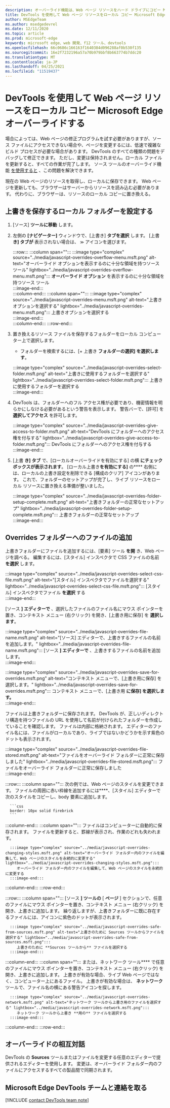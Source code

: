 ```yaml
---
description: オーバーライド機能は、Web ページ リソースをハード ドライブにコピー Microsoft Edge DevTools の Sources ツール内の機能です。  Web ページを更新すると、DevTools はリソースを読み込むのではなく、ローカル コピーに置き換える必要があります。
title: DevTools を使用して Web ページ リソースをローカル コピー Microsoft Edgeオーバーライドする
author: MSEdgeTeam
ms.author: msedgedevrel
ms.date: 12/11/2020
ms.topic: article
ms.prod: microsoft-edge
keywords: microsoft edge、web 開発、f12 ツール、devtools
ms.openlocfilehash: 66c0686c166163f1640384d096288af0b530f135
ms.sourcegitcommit: 16e2f7232196a57a70b979bbf8b663774b7ddc20
ms.translationtype: MT
ms.contentlocale: ja-JP
ms.lasthandoff: 04/25/2021
ms.locfileid: "11519437"
---
```

# <a name="override-webpage-resources-with-local-copies-using-microsoft-edge-devtools"></a>DevTools を使用して Web ページ リソースをローカル コピー Microsoft Edgeオーバーライドする  

場合によっては、Web ページの修正プログラムを試す必要がありますが、ソース ファイルにアクセスできない場合や、ページを変更するには、低速で複雑なビルド プロセスが必要な場合があります。  DevTools のすべての種類の問題をデバッグして修正できます。  ただし、変更は保持されません。ローカル ファイルを更新すると、すべての作業が完了します。  ソース ツールのオーバーライド機能 [を使用すると][DevToolsSourcesTool] 、この問題を解決できます。  

現在の Web ページのリソースを取得し、ローカルに保存できます。  Web ページを更新しても、ブラウザーはサーバーからリソースを読み込む必要があります。  代わりに、ブラウザーは、リソースのローカル コピーに置き換える。  

## <a name="setting-up-your-local-folder-to-store-overrides"></a>上書きを保存するローカル フォルダーを設定する  

1.  [ソース] **ツールに移動** します。  
1.  左側の **[ナビゲーター]** ウィンドウで、[上書き] **タブを選択** します。 [上書 **き] タブが** 表示されない場合は、 <code>&#x0226B;</code><!--`≫`-->  アイコンを選びます。  
    
    :::row:::
       :::column span="":::
          :::image type="complex" source="../media/javascript-overrides-overflow-menu.msft.png" alt-text="オーバーライド オプションを表示するのに十分な領域を持つソース ツール" lightbox="../media/javascript-overrides-overflow-menu.msft.png":::
             **オーバーライド オプション** を表示するのに十分な領域を持つソース ツール  
          :::image-end:::  
       :::column-end:::
       :::column span="":::
          :::image type="complex" source="../media/javascript-overrides-menu.msft.png" alt-text="上書きオプションを選択する" lightbox="../media/javascript-overrides-menu.msft.png":::
             上書きオプションを選択する  
          :::image-end:::  
       :::column-end:::
    :::row-end:::  
    
1.  置き換えるリソース ファイルを保存するフォルダーをローカル コンピューター上で選択します。  
     *   フォルダーを検索するには、[+ 上書き **フォルダーの選択] を選択します**。  
    
    :::image type="complex" source="../media/javascript-overrides-select-folder.msft.png" alt-text="上書きに使用するフォルダーを選択する" lightbox="../media/javascript-overrides-select-folder.msft.png":::
       上書きに使用するフォルダーを選択する  
    :::image-end:::  
    
1.  DevTools は、フォルダーへのフル アクセス権が必要であり、機密情報を明らかにしなける必要があるという警告を表示します。  警告バーで、[許可] を **選択してアクセス** を許可します。  
    
    :::image type="complex" source="../media/javascript-overrides-give-access-to-folder.msft.png" alt-text="DevTools にフォルダーへのアクセス権を付与する" lightbox="../media/javascript-overrides-give-access-to-folder.msft.png":::
       DevTools にフォルダーへのアクセス権を付与する  
    :::image-end:::  
    
1.  [上書 **き] タブ** で、[ローカルオーバーライドを有効にする] の横 **にチェック ボックスが表示されます**。  [ローカル上書き**を有効にする]** の**** 右側には、ローカルの上書き設定を削除できる [構成のクリア] アイコンがあります。  これで、フォルダーのセットアップが完了し、ライブ リソースをローカル リソースに置き換える準備が整いました。
    
    :::image type="complex" source="../media/javascript-overrides-folder-setup-complete.msft.png" alt-text="上書きフォルダーの正常なセットアップ" lightbox="../media/javascript-overrides-folder-setup-complete.msft.png":::
       上書きフォルダーの正常なセットアップ  
    :::image-end:::  
    
## <a name="adding-files-to-your-overrides-folder"></a>Overrides フォルダーへのファイルの追加  
  
上書きフォルダーにファイルを追加するには、[要素] ツール **を開** き、Web ページを調べる。  編集するには、[スタイル] インスペクタで CSS ファイルの名前 **を選択** します。  

:::image type="complex" source="../media/javascript-overrides-select-css-file.msft.png" alt-text="[スタイル] インスペクタでファイルを選択する" lightbox="../media/javascript-overrides-select-css-file.msft.png":::
   [スタイル] インスペクタでファイル **を選択** する  
:::image-end:::  

[ソース **] エディターで** 、選択したファイルのファイル名にマウス ポインターを置き、コンテキスト メニュー \(右クリック\) を開き、[上書き用に保存] を **選択します**。  

:::image type="complex" source="../media/javascript-overrides-file-name.msft.png" alt-text="[ソース] エディターで、上書きするファイルの名前を追加します。" lightbox="../media/javascript-overrides-file-name.msft.png":::
   [ソース **] エディターで** 、上書きするファイルの名前を追加します。  
:::image-end:::  

:::image type="complex" source="../media/javascript-overrides-save-for-overrides.msft.png" alt-text="コンテキスト メニューで、[上書き用に保存] を選択します。" lightbox="../media/javascript-overrides-save-for-overrides.msft.png":::
   コンテキスト メニューで、[上書き用 **に保存] を選択します。**  
:::image-end:::  

ファイルは上書きフォルダーに保存されます。  DevTools が、正しいディレクトリ構造を持つファイルの URL を使用して名前が付けられたフォルダーを作成していることを確認します。  ファイルは内部に格納されます。  エディターのファイル名には、ファイルがローカルであり、ライブではないかどうかを示す紫色のドットも表示されます。  

:::image type="complex" source="../media/javascript-overrides-file-stored.msft.png" alt-text="ファイルをオーバーライド フォルダーに正常に保存しました" lightbox="../media/javascript-overrides-file-stored.msft.png":::
   ファイルをオーバーライド フォルダーに正常に保存しました  
:::image-end:::  

:::row:::
   :::column span="":::
      次の例では、Web ページのスタイルを変更できます。  ファイルの周囲に赤い枠線を追加するには****、[スタイル] エディターで次のスタイルをコピーし、body 要素に追加します。  
      
      ```css
      border: 10px solid firebrick
      ```  
   :::column-end:::
   :::column span="":::
      ファイルはコンピューターに自動的に保存されます。  ファイルを更新すると、罫線が表示され、作業のどれも失われます。  
      
      :::image type="complex" source="../media/javascript-overrides-changing-styles.msft.png" alt-text="オーバーライド フォルダー内のファイルを編集して、Web ページのスタイルを永続的に変更する" lightbox="../media/javascript-overrides-changing-styles.msft.png":::
         オーバーライド フォルダー内のファイルを編集して、Web ページのスタイルを永続的に変更する  
      :::image-end:::  
   :::column-end:::
:::row-end:::  

:::row:::
   :::column span="":::
      [ソース **] ツールの** [ **ページ** ] セクションで、任意のファイルにマウス ポインターを置き、コンテキスト メニュー \(右クリック\) を開き、上書きに追加します。  繰り返しますが、上書きフォルダーに既に存在するファイルには、アイコンに紫色のドットが表示されます。  
      
      :::image type="complex" source="../media/javascript-overrides-safe-from-sources.msft.png" alt-text="上書きのために Sources ツールからファイルを選択する" lightbox="../media/javascript-overrides-safe-from-sources.msft.png":::
         上書きのために **Sources ツールから** ファイルを選択する  
      :::image-end:::  
   :::column-end:::
   :::column span="":::
      または、ネットワーク ツール**** で任意のファイルにマウス ポインターを置き、コンテキスト メニュー \(右クリック\) を開き、上書きに追加します。  上書きが有効な場合、ライブ Web ページではなく、コンピューター上にあるファイル。  上書きが有効な場合は、 **ネットワーク** ツールで、ファイル名の横にある警告アイコンを探します。  
      
      :::image type="complex" source="../media/javascript-overrides-network.msft.png" alt-text="ネットワーク ツールから上書き用のファイルを選択する" lightbox="../media/javascript-overrides-network.msft.png":::
         ネットワーク ツールから上書き **用の** ファイルを選択する  
      :::image-end:::  
   :::column-end:::
:::row-end:::  

## <a name="two-way-interaction-of-overrides"></a>オーバーライドの相互対話  

DevTools の **Sources** ツールまたはファイルを変更する任意のエディターで提供されるエディターを使用します。  変更は、オーバーライド フォルダー内のファイルにアクセスするすべての製品間で同期されます。  

## <a name="getting-in-touch-with-the-microsoft-edge-devtools-team"></a>Microsoft Edge DevTools チームと連絡を取る  

[!INCLUDE [contact DevTools team note](../includes/contact-devtools-team-note.md)]  

<!-- links -->  

[DevToolsSourcesTool]: ../sources/index.md "ソース ツールの概要|Microsoft Docs"  

